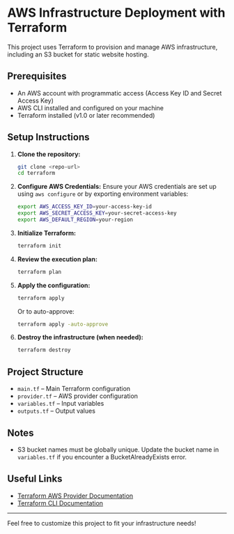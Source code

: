 
# AWS Infrastructure Deployment with Terraform

This project uses Terraform to provision and manage AWS infrastructure, including an S3 bucket for static website hosting.

## Prerequisites

- An AWS account with programmatic access (Access Key ID and Secret Access Key)
- AWS CLI installed and configured on your machine
- Terraform installed (v1.0 or later recommended)

## Setup Instructions

1. **Clone the repository:**
	```sh
	git clone <repo-url>
	cd terraform
	```

2. **Configure AWS Credentials:**
	Ensure your AWS credentials are set up using `aws configure` or by exporting environment variables:
	```sh
	export AWS_ACCESS_KEY_ID=your-access-key-id
	export AWS_SECRET_ACCESS_KEY=your-secret-access-key
	export AWS_DEFAULT_REGION=your-region
	```

3. **Initialize Terraform:**
	```sh
	terraform init
	```

4. **Review the execution plan:**
	```sh
	terraform plan
	```

5. **Apply the configuration:**
	```sh
	terraform apply
	```
	Or to auto-approve:
	```sh
	terraform apply -auto-approve
	```

6. **Destroy the infrastructure (when needed):**
	```sh
	terraform destroy
	```

## Project Structure

- `main.tf` – Main Terraform configuration
- `provider.tf` – AWS provider configuration
- `variables.tf` – Input variables
- `outputs.tf` – Output values

## Notes

- S3 bucket names must be globally unique. Update the bucket name in `variables.tf` if you encounter a BucketAlreadyExists error.

## Useful Links

- [Terraform AWS Provider Documentation](https://registry.terraform.io/providers/hashicorp/aws/latest/docs)
- [Terraform CLI Documentation](https://developer.hashicorp.com/terraform/cli)

---
Feel free to customize this project to fit your infrastructure needs!
